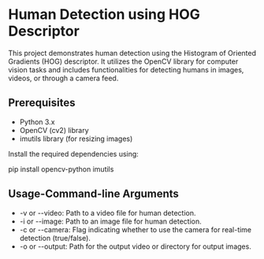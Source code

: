 # Human Detection using HOG Descriptor

This project demonstrates human detection using the Histogram of Oriented Gradients (HOG) descriptor. It utilizes the OpenCV library for computer vision tasks and includes functionalities for detecting humans in images, videos, or through a camera feed.

## Prerequisites

- Python 3.x
- OpenCV (cv2) library
- imutils library (for resizing images)

Install the required dependencies using:

pip install opencv-python imutils


## Usage-Command-line Arguments
- -v or --video: Path to a video file for human detection.
- -i or --image: Path to an image file for human detection.
- -c or --camera: Flag indicating whether to use the camera for real-time detection (true/false).
- -o or --output: Path for the output video or directory for output images.
